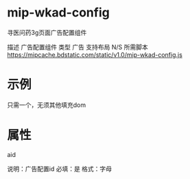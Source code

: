 # mip-wkad-config

寻医问药3g页面广告配置组件

描述	 广告配置组件
类型	 广告
支持布局	N/S
所需脚本	https://mipcache.bdstatic.com/static/v1.0/mip-wkad-config.js

# 示例

<p>只需一个<mip-wkad-config>，无须其他填充dom</p>
<p><mip-wkad-config aid="take_ip"></mip-wkad-config></p>

# 属性

<p>aid</p>
<p>说明：广告配置id 必填：是 格式：字母</p>